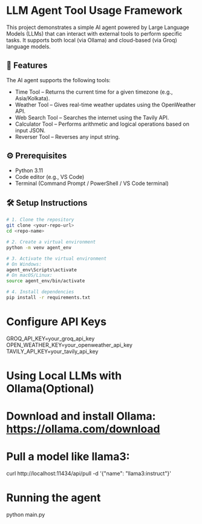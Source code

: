 # LLM Agent Tool Usage Framework

This project demonstrates a simple AI agent powered by Large Language Models (LLMs) that can interact with external tools to perform specific tasks. It supports both local (via Ollama) and cloud-based (via Groq) language models.

## 🧠 Features

The AI agent supports the following tools:

- Time Tool – Returns the current time for a given timezone (e.g., Asia/Kolkata).
- Weather Tool – Gives real-time weather updates using the OpenWeather API.
- Web Search Tool – Searches the internet using the Tavily API.
- Calculator Tool – Performs arithmetic and logical operations based on input JSON.
- Reverser Tool – Reverses any input string.

## ⚙️ Prerequisites

- Python 3.11
- Code editor (e.g., VS Code)
- Terminal (Command Prompt / PowerShell / VS Code terminal)

## 🛠️ Setup Instructions

```bash
# 1. Clone the repository
git clone <your-repo-url>
cd <repo-name>

# 2. Create a virtual environment
python -m venv agent_env

# 3. Activate the virtual environment
# On Windows:
agent_env\Scripts\activate
# On macOS/Linux:
source agent_env/bin/activate

# 4. Install dependencies
pip install -r requirements.txt
```

# Configure API Keys
GROQ_API_KEY=your_groq_api_key
OPEN_WEATHER_KEY=your_openweather_api_key
TAVILY_API_KEY=your_tavily_api_key

# Using Local LLMs with Ollama(Optional)
# Download and install Ollama: https://ollama.com/download
# Pull a model like llama3:
curl http://localhost:11434/api/pull -d '{"name": "llama3:instruct"}'

# Running the agent
python main.py

